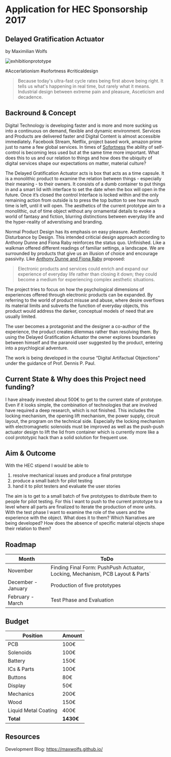 # Application for HEC Sponsorship 2017

## Delayed Gratification Actuator 

by Maximilian Wolfs

![exhibitionprototype](https://maxwolfs.github.io/images/exhibition1.jpg "prototype")

#Accerlationism #sofortness #criticaldesign

> Because today's ultra-fast cycle rates being first above being right. 
It tells us what's happening in real time, but rarely what it means.
Industrial design between extreme pain and pleasure, Asceticism and decadence.

## Backround & Concept

Digital Technology is developing faster and is more and more sucking us into a continuous on demand, flexible and dynamic 
environment. Services and Products are delivered faster and Digital Content is almost accessible immediately. 
Facebook Stream, Netflix, project based work, amazon prime just to name a few global services. 
In times of [Sofortness](https://de.wikipedia.org/wiki/Sofortness) the ability of self-control is becoming less 
used but at the same time more important. What does this to us and our relation to things and how does the ubiquity of 
digital services shape our expectations on  matter, material culture? 

The Delayed Gratification Actuator acts is box that acts as a time capsule. 
It is a monolithic product to examine the relation between things - especially their meaning - to their owners. 
It consists of a dumb container to put things in and a smart lid with interface to set the date when the box will 
open in the future. Once it’s closed the control Interface is locked within and the only remaining action from outside 
is to press the top button to see how much time is left, until it will open. The aesthetics of the current prototype aim 
to a monolithic, out of time object without any ornamental details to evoke a world of fantasy and fiction, 
blurring distinctions between everyday life and the hyper-reality of adverstising and branding.

Normal Product Design has its emphasis on easy pleasure. Aesthetic Disturbance by Design.
This intended criticial design approach according to Anthony Dunne and Fiona Raby reinforces the status quo. 
Unfinished. Like a walkman offered different readings of familiar settings, a landscape. We are surrounded by products 
that give us an illusion of choice and encourage passivity. Like [Anthony Dunne and Fiona Raby](http://www.dunneandraby.co.uk/content/home) proposed: 

> Electronic products and services could enrich and expand our experience of everyday life rather than closing it down; 
they could become a medium for experiencing complex aesthetic situations.

The project tries to focus on how the psychological dimensions of experiences offered through electronic products 
can be expanded. By referring to the world of product misuse and abuse, where desire overflows its material limits 
and subverts the function of everyday objects, this product would address the darker, conceptual models of need that 
are usually limited.

The user becomes a protagonist and the designer a co-author of the experience, the product creates dilemmas rather 
than resolving them. By using the Delayed Gratification Actuator the owner explores boundaries between himself and the 
paranoid user suggested by the product, entering into a psychlogical adventure.

The work is being developed in the course “Digital Artifactual Objections” under the guidance of Prof. Dennis P. Paul. 

## Current State & Why does this Project need funding?

I have already invested about 500€ to get to the current state of prototype. 
Even if it looks simple, the combination of technologies that are involved have required a deep research, 
which is not finished. This includes the locking mechanism, the opening lift mechanism, the power supply, 
circuit layout, the program on the technical side. Especially the locking mechanism with electromagnetic 
solenoids must be improved as well as the push-push actuator design to lift the lid from container which 
is currently more like a cool prototypic hack than a solid solution for frequent use. 

## Aim & Outcome

With the HEC stipend I would be able to

1. resolve mechanical issues and produce a final prototype 
2. produce a small batch for pilot testing 
3. hand it to pilot testers and evaluate the user stories

The aim is to get to a small batch of five prototypes to distribute them to people for pilot testing. 
For this I want to push to the current prototype to a level where all parts are finalized to iterate the 
production of more units. With the test phase I want to examine the role of the users and the experience with the object. What does it to them? Which Narratives are being developed? How does the absence of specific material objects shape their relation to them? 

## Roadmap

Month | ToDo 
--- | ---
November | Finding Final Form: PushPush Actuator, Locking, Mechanism, PCB Layout & Parts`
December - January |Production of five prototypes
February - March | Test Phase and Evaluation	

## Budget

Position | Amount
--- | ---
PCB | 100€	
Solenoids | 100€
Battery | 150€
ICs & Parts | 100€
Buttons | 80€
Display | 50€
Mechanics | 200€
Wood | 150€
Liquid Metal Coating | 400€
**Total** |	**1430€**

## Resources

Development Blog: https://maxwolfs.github.io/
